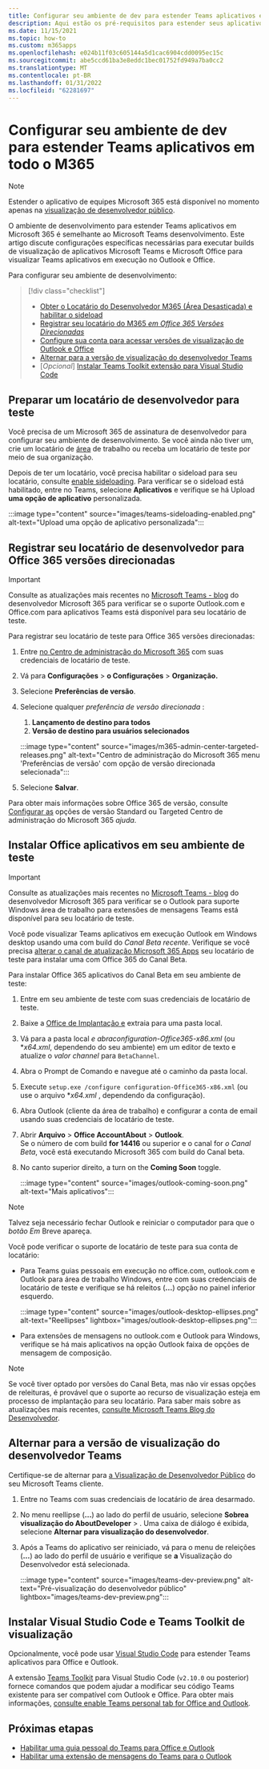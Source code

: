 ```yaml
---
title: Configurar seu ambiente de dev para estender Teams aplicativos em Microsoft 365
description: Aqui estão os pré-requisitos para estender seus aplicativos Teams aplicativos Microsoft 365
ms.date: 11/15/2021
ms.topic: how-to
ms.custom: m365apps
ms.openlocfilehash: e024b11f03c605144a5d1cac6904cdd0095ec15c
ms.sourcegitcommit: abe5ccd61ba3e8eddc1bec01752fd949a7ba0cc2
ms.translationtype: MT
ms.contentlocale: pt-BR
ms.lasthandoff: 01/31/2022
ms.locfileid: "62281697"
---
```

# <a name="set-up-your-dev-environment-for-extending-teams-apps-across-m365"></a>Configurar seu ambiente de dev para estender Teams aplicativos em todo o M365

> [!NOTE]
> Estender o aplicativo de equipes Microsoft 365 está disponível no momento apenas na [visualização de desenvolvedor público](~/resources/dev-preview/developer-preview-intro.md).

O ambiente de desenvolvimento para estender Teams aplicativos em Microsoft 365 é semelhante ao Microsoft Teams desenvolvimento. Este artigo discute configurações específicas necessárias para executar builds de visualização de aplicativos Microsoft Teams e Microsoft Office para visualizar Teams aplicativos em execução no Outlook e Office.

Para configurar seu ambiente de desenvolvimento:

> [!div class="checklist"]
> * [Obter o Locatário do Desenvolvedor M365 (Área Desastiçada) e habilitar o sideload](#prepare-a-developer-tenant-for-testing)
> * [Registrar seu locatário do M365 *em Office 365 Versões Direcionadas*](#enroll-your-developer-tenant-for-office-365-targeted-releases)
> * [Configure sua conta para acessar versões de visualização de Outlook e Office](#install-office-apps-in-your-test-environment)
> * [Alternar para a versão de visualização do desenvolvedor Teams](#switch-to-the-developer-preview-version-of-teams)
> * [*Opcional*] [Instalar Teams Toolkit extensão para Visual Studio Code](#install-visual-studio-code-and-teams-toolkit-preview-extension)

## <a name="prepare-a-developer-tenant-for-testing"></a>Preparar um locatário de desenvolvedor para teste

Você precisa de um Microsoft 365 de assinatura de desenvolvedor para configurar seu ambiente de desenvolvimento. Se você ainda não tiver um, crie um locatário de [área](/office/developer-program/microsoft-365-developer-program-get-started) de trabalho ou receba um locatário de teste por meio de sua organização.

Depois de ter um locatário, você precisa habilitar o sideload para seu locatário, consulte [enable sideloading](/microsoftteams/platform/concepts/build-and-test/prepare-your-o365-tenant#enable-custom-teams-apps-and-turn-on-custom-app-uploading). Para verificar se o sideload está habilitado, entre no Teams, selecione **Aplicativos** e verifique se há Upload **uma opção de aplicativo** personalizada.

:::image type="content" source="images/teams-sideloading-enabled.png" alt-text="Upload uma opção de aplicativo personalizada":::

## <a name="enroll-your-developer-tenant-for-office-365-targeted-releases"></a>Registrar seu locatário de desenvolvedor para Office 365 versões direcionadas

> [!IMPORTANT]
> Consulte as atualizações mais recentes no [Microsoft Teams - blog](https://devblogs.microsoft.com/microsoft365dev/) do desenvolvedor Microsoft 365 para verificar se o suporte Outlook.com e Office.com para aplicativos Teams está disponível para seu locatário de teste.

Para registrar seu locatário de teste para Office 365 versões direcionadas:

1. Entre [no Centro de administração do Microsoft 365](https://admin.microsoft.com) com suas credenciais de locatário de teste.
1. Vá para **Configurações** >  **o Configurações** >  **Organização.**
1. Selecione **Preferências de versão**.
1. Selecione qualquer *preferência de versão direcionada* :
    1. **Lançamento de destino para todos**
    1. **Versão de destino para usuários selecionados**

    :::image type="content" source="images/m365-admin-center-targeted-releases.png" alt-text="Centro de administração do Microsoft 365 menu 'Preferências de versão' com opção de versão direcionada selecionada":::
    
1. Selecione **Salvar**.

Para obter mais informações sobre Office 365 de versão, consulte [Configurar as](/microsoft-365/admin/manage/release-options-in-office-365?view=o365-worldwide&preserve-view=true#targeted-release) opções de versão Standard ou Targeted Centro de administração do Microsoft 365 *ajuda*.

## <a name="install-office-apps-in-your-test-environment"></a>Instalar Office aplicativos em seu ambiente de teste

> [!IMPORTANT]
> Consulte as atualizações mais recentes no [Microsoft Teams - blog](https://devblogs.microsoft.com/microsoft365dev/) do desenvolvedor Microsoft 365 para verificar se o Outlook para suporte Windows área de trabalho para extensões de mensagens Teams está disponível para seu locatário de teste.

Você pode visualizar Teams aplicativos em execução Outlook em Windows desktop usando uma com build do *Canal Beta recente*. Verifique se você precisa [alterar o canal de atualização Microsoft 365 Apps](/deployoffice/change-update-channels?WT.mc_id=M365-MVP-5002016) seu locatário de teste para instalar uma com Office 365 do Canal Beta.

Para instalar Office 365 aplicativos do Canal Beta em seu ambiente de teste:

1. Entre em seu ambiente de teste com suas credenciais de locatário de teste.
1. Baixe a [Office de Implantação e](https://www.microsoft.com/download/details.aspx?id=49117) extraia para uma pasta local.
1. Vá para a pasta local *e abraconfiguration-Office365-x86.xml* (ou **x64.xml*, dependendo do seu ambiente) em um editor de texto e atualize o *valor channel* para `BetaChannel`.
1. Abra o Prompt de Comando e navegue até o caminho da pasta local.
1. Execute `setup.exe /configure configuration-Office365-x86.xml` (ou use o arquivo **x64.xml* , dependendo da configuração).
1. Abra Outlook (cliente da área de trabalho) e configurar a conta de email usando suas credenciais de locatário de teste.
1. Abrir **Arquivo** >  **Office AccountAbout** >  **Outlook**.  
   Se o número de com build **for 14416** ou superior e o canal for *o Canal Beta*, você está executando Microsoft 365 com build do Canal beta.
1. No canto superior direito, a turn on the **Coming Soon** toggle.
    
    :::image type="content" source="images/outlook-coming-soon.png" alt-text="Mais aplicativos":::

> [!NOTE]
> Talvez seja necessário fechar Outlook e reiniciar o computador para que o *botão Em* Breve apareça.

Você pode verificar o suporte de locatário de teste para sua conta de locatário:

* Para Teams guias pessoais em execução no office.com, outlook.com e Outlook para área de trabalho Windows, entre com suas credenciais de locatário de teste e verifique se há releitos (**...**) opção no painel inferior esquerdo.

    :::image type="content" source="images/outlook-desktop-ellipses.png" alt-text="Reellipses" lightbox="images/outlook-desktop-ellipses.png":::

* Para extensões de mensagens no outlook.com e Outlook para Windows, verifique se há mais aplicativos na opção  Outlook faixa de opções de mensagem de composição.

> [!NOTE]
> Se você tiver optado por versões do Canal Beta, mas não vir essas opções de releituras, é provável que o suporte ao recurso de visualização esteja em processo de implantação para seu locatário. Para saber mais sobre as atualizações mais recentes, [consulte Microsoft Teams Blog do Desenvolvedor](https://devblogs.microsoft.com/microsoft365dev/).

## <a name="switch-to-the-developer-preview-version-of-teams"></a>Alternar para a versão de visualização do desenvolvedor Teams

Certifique-se de alternar para [a Visualização de Desenvolvedor Público](../resources/dev-preview/developer-preview-intro.md) do seu Microsoft Teams cliente.

1. Entre no Teams com suas credenciais de locatário de área desarmado.
1. No menu reellipse (**...**) ao lado do perfil de usuário, selecione **Sobrea visualização do AboutDeveloper** > . Uma caixa de diálogo é exibida, selecione **Alternar para visualização do desenvolvedor**.
1. Após a Teams do aplicativo ser reiniciado, vá para o menu de releições (**...**) ao lado do perfil de usuário e verifique se **a** Visualização do Desenvolvedor está selecionada.

    :::image type="content" source="images/teams-dev-preview.png" alt-text="Pré-visualização do desenvolvedor público" lightbox="images/teams-dev-preview.png":::

## <a name="install-visual-studio-code-and-teams-toolkit-preview-extension"></a>Instalar Visual Studio Code e Teams Toolkit de visualização

Opcionalmente, você pode usar [Visual Studio Code](https://code.visualstudio.com/) para estender Teams aplicativos para Office e Outlook.

A extensão [Teams Toolkit](https://aka.ms/teams-toolkit) para Visual Studio Code (`v2.10.0` ou posterior) fornece comandos que podem ajudar a modificar seu código Teams existente para ser compatível com Outlook e Office. Para obter mais informações, [consulte enable Teams personal tab for Office and Outlook](extend-m365-teams-personal-tab.md).

## <a name="next-steps"></a>Próximas etapas

- [Habilitar uma guia pessoal do Teams para Office e Outlook](extend-m365-teams-personal-tab.md)
- [Habilitar uma extensão de mensagens do Teams para o Outlook](extend-m365-teams-message-extension.md)